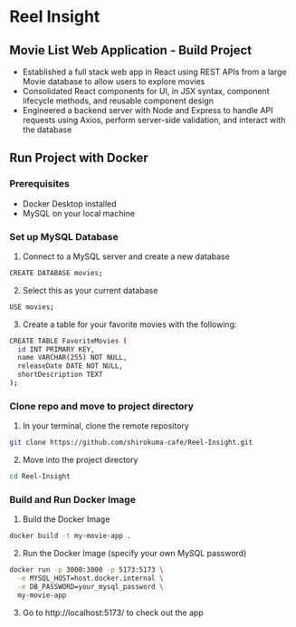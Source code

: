 # Reel Insight

## Movie List Web Application - Build Project
* Established a full stack web app in React using REST APIs from a large Movie database to allow users to explore movies
* Consolidated React components for UI, in JSX syntax, component lifecycle methods, and reusable component design
* Engineered a backend server with Node and Express to handle API requests using Axios, perform server-side validation, and interact with the database

## Run Project with Docker
### Prerequisites
  - Docker Desktop installed
  - MySQL on your local machine

### Set up MySQL Database
1. Connect to a MySQL server and create a new database
```sh
CREATE DATABASE movies;  
```
2. Select this as your current database
```sh
USE movies;
```
3. Create a table for your favorite movies with the following:
```sh
CREATE TABLE FavoriteMovies (
  id INT PRIMARY KEY,
  name VARCHAR(255) NOT NULL,
  releaseDate DATE NOT NULL,
  shortDescription TEXT
);
```

### Clone repo and move to project directory
1. In your terminal, clone the remote repository
```sh
git clone https://github.com/shirokuma-cafe/Reel-Insight.git
```
2. Move into the project directory
```sh
cd Reel-Insight
```

### Build and Run Docker Image
1. Build the Docker Image
```sh
docker build -t my-movie-app .
```
2. Run the Docker Image (specify your own MySQL password)
```sh
docker run -p 3000:3000 -p 5173:5173 \
  -e MYSQL_HOST=host.docker.internal \
  -e DB_PASSWORD=your_mysql_password \
  my-movie-app
```
3. Go to http://localhost:5173/ to check out the app